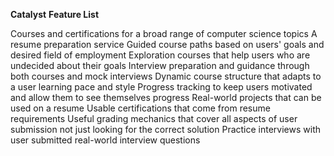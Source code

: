 **Catalyst**
**Feature List**

Courses and certifications for a broad range of computer science topics
A resume preparation service
Guided course paths based on users' goals and desired field of employment
Exploration courses that help users who are undecided about their goals
Interview preparation and guidance through both courses and mock interviews
Dynamic course structure that adapts to a user learning pace and style
Progress tracking to keep users motivated and allow them to see themselves progress
Real-world projects that can be used on a resume
Usable certifications that come from resume requirements
Useful grading mechanics that cover all aspects of user submission not just looking for the correct solution
Practice interviews with user submitted real-world interview questions
